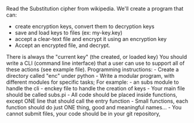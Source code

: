 Read the Substitution cipher from wikipedia.
We'll create a program that can:

-  create encryption keys, convert them to decryption keys
- save and load keys to files (ex:  my-key.key)
- accept a clear-text file and encrypt it using an encryption key
- Accept an encrypted file, and decrypt.

There is always the "current key"  (the created, or loaded key)
You should write a CLI (command line interface) that a user can use to support all of these actions (see example file).
Programming instructions:
	- Create a directory called "enc" under python
	- Write a modular program, with different modules for specific tasks; For example:
		- an subs module to handle the cli
		- enckey file to handle the creation of keys
	- Your main file should be called subs.pi
	- All code should be placed inside functions, except ONE line that should call the entry function
	- Small functions, each function should do just ONE thing, good and meaningful names...
	- You cannot submit files, your code should be in your git repository,
